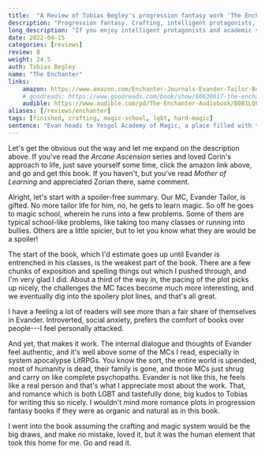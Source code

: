 ```yaml
---
title:  "A Review of Tobias Begley's progression fantasy work 'The Enchanter'"
description: "Progression fantasy. Crafting, intelligent protagonists, school setting, it's right up my alley."
long_description: "If you enjoy intelligent protagonists and academic settings, you'll love this book. It starts slower and picks up pace a ton. Loved it."
date: 2022-04-15
categories: [reviews]
review: B
weight: 24.5
auth: Tobias Begley
name: "The Enchanter"
links:
    amazon: https://www.amazon.com/Enchanter-Journals-Evander-Tailor-Book-ebook/dp/B09VNDHW49
    # goodreads: https://www.goodreads.com/book/show/60630617-the-enchanter
    audible: https://www.audible.com/pd/The-Enchanter-Audiobook/B0B1LQFTPM
aliases: [/reviews/enchanter]
tags: [finished, crafting, magic-school, lgbt, hard-magic]
sentence: "Evan heads to Yesgol Academy of Magic, a place filled with the children of the elite, and the occasional extraplanar horror."
---
```


Let's get the obvious out the way and let me expand on the description above. If you've read the *Arcane Ascension* series and loved Corin's approach to life, just save yourself some time, click the amazon link above, and go and get this book. If you haven't, but you've read *Mother of Learning* and appreciated Zorian there, same comment.

Alright, let's start with a spoiler-free summary. Our MC, Evander Tailor, is gifted. No more tailor life for him, no, he gets to learn magic. So off he goes to magic school, wherein he runs into a few problems. Some of them are typical school-like problems, like taking too many classes or running into bullies. Others are a little spicier, but to let you know what they are would be a spoiler!

The start of the book, which I'd estimate goes up until Evander is entrenched in his classes, is the weakest part of the book. There are a few chunks of exposition and spelling things out which I pushed through, and I'm very glad I did. About a third of the way in, the pacing of the plot picks up nicely, the challenges the MC faces become much more interesting, and we eventually dig into the spoilery plot lines, and that's all great.

I have a feeling a lot of readers will see more than a fair share of themselves in Evander. Introverted, social anxiety, prefers the comfort of books over people---I feel personally attacked.

And yet, that makes it work. The internal dialogue and thoughts of Evander feel authentic, and it's well above some of the MCs I read, especially in system apocalypse LitRPGs. You know the sort, the entire world is upended, most of humanity is dead, their family is gone, and those MCs just shrug and carry on like complete psychopaths. Evander is not like this, he feels like a real person and that's what I appreciate most about the work. That, and romance which is both LGBT and tastefully done, big kudos to Tobias for writing this so nicely. I wouldn't mind more romance plots in progression fantasy books if they were as organic and natural as in this book.

I went into the book assuming the crafting and magic system would be the big draws, and make no mistake, loved it, but it was the human element that took this home for me. Go and read it.
